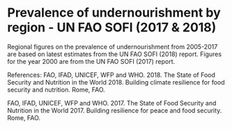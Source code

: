 # Prevalence of undernourishment by region - UN FAO SOFI (2017 & 2018)

Regional figures on the prevalence of undernourishment from 2005-2017 are based on latest estimates from the UN FAO SOFI (2018) report. Figures for the year 2000 are from the UN FAO SOFI (2017) report.

References:
FAO, IFAD, UNICEF, WFP and WHO. 2018. The State of Food Security and Nutrition in the World 2018. Building climate resilience for food security and nutrition. Rome, FAO.

FAO, IFAD, UNICEF, WFP and WHO. 2017. The State of Food Security and Nutrition in the World 2017. Building resilience for peace and food security. Rome, FAO.